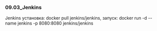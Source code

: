 ### 09.03_Jenkins
Jenkins установка: docker pull jenkins/jenkins, запуск: docker run -d --name jenkins -p 8080:8080 jenkins/jenkins </br>
